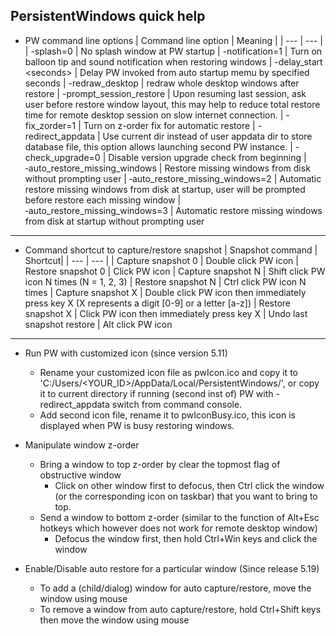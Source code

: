 
## PersistentWindows quick help
* PW command line options
  | Command line option | Meaning |
  | --- | --- |
  | -splash=0       | No splash window at PW startup
  | -notification=1 | Turn on balloon tip and sound notification when restoring windows
  | -delay_start \<seconds\> | Delay PW invoked from auto startup memu by specified seconds
  | -redraw_desktop | redraw whole desktop windows after restore
  | -prompt_session_restore | Upon resuming last session, ask user before restore window layout, this may help to reduce total restore time for remote desktop session on slow internet connection.
  | -fix_zorder=1   | Turn on z-order fix for automatic restore
  | -redirect_appdata | Use current dir instead of user appdata dir to store database file, this option allows launching second PW instance.
  | -check_upgrade=0 | Disable version upgrade check from beginning 
  | ‑auto_restore_missing_windows | Restore missing windows from disk without prompting user
  | ‑auto_restore_missing_windows=2 | Automatic restore missing windows from disk at startup, user will be prompted before restore each missing window
  | ‑auto_restore_missing_windows=3 | Automatic restore missing windows from disk at startup without prompting user

---

* Command shortcut to capture/restore snapshot
  | Snapshot command | Shortcut|
  | --- | --- |
  | Capture snapshot 0 | Double click PW icon
  | Restore snapshot 0 | Click PW icon
  | Capture snapshot N | Shift click PW icon N times (N = 1, 2, 3)
  | Restore snapshot N |  Ctrl click PW icon N times
  | Capture snapshot X | Double click PW icon then immediately press key X (X represents a digit [0-9] or a letter [a-z])
  | Restore snapshot X | Click PW icon then immediately press key X
  | Undo last snapshot restore | Alt click PW icon

---

* Run PW with customized icon (since version 5.11)
  * Rename your customized icon file as pwIcon.ico and copy it to 'C:/Users/\<YOUR_ID>/AppData/Local/PersistentWindows/', or copy it to current directory if running (second inst of) PW with -redirect_appdata switch from command console.
  * Add second icon file, rename it to pwIconBusy.ico, this icon is displayed when PW is busy restoring windows.

* Manipulate window z-order
  * Bring a window to top z-order by clear the topmost flag of obstructive window
    * Click on other window first to defocus, then Ctrl click the window (or the corresponding icon on taskbar) that you want to bring to top.
  * Send a window to bottom z-order (similar to the function of Alt+Esc hotkeys which however does not work for remote desktop window)
    * Defocus the window first, then hold Ctrl+Win keys and click the window

* Enable/Disable auto restore for a particular window (Since release 5.19)
  * To add a (child/dialog) window for auto capture/restore, move the window using mouse
  * To remove a window from auto capture/restore, hold Ctrl+Shift keys then move the window using mouse
```